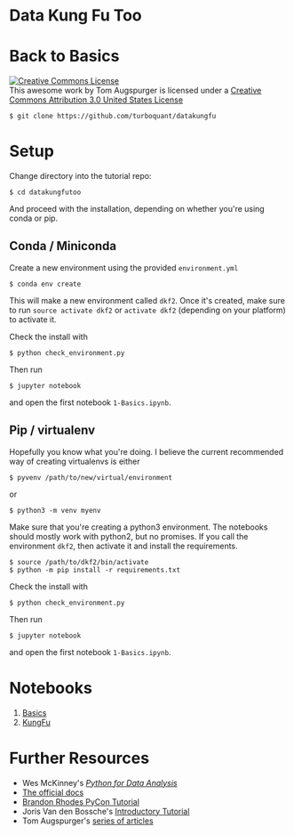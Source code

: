 # Data Kung Fu Too
# Back to Basics

<a rel="license" href="http://creativecommons.org/licenses/by/3.0/us/"><img alt="Creative Commons License" style="border-width:0" src="https://i.creativecommons.org/l/by/3.0/us/88x31.png" /></a><br />This awesome work by Tom Augspurger is licensed under a <a rel="license" href="http://creativecommons.org/licenses/by/3.0/us/">Creative Commons Attribution 3.0 United States License</a>


```
$ git clone https://github.com/turboquant/datakungfu
```


# Setup

Change directory into the tutorial repo:

```
$ cd datakungfutoo
```

And proceed with the installation, depending on whether you're using conda or pip.

## Conda / Miniconda

Create a new environment using the provided `environment.yml`

```
$ conda env create
```

This will make a new environment called `dkf2`.
Once it's created, make sure to run `source activate dkf2` or `activate dkf2`
(depending on your platform) to activate it.

Check the install with

```
$ python check_environment.py
```

Then run

```
$ jupyter notebook
```

and open the first notebook `1-Basics.ipynb`.


## Pip / virtualenv

Hopefully you know what you're doing.
I believe the current recommended way of creating virtualenvs is either

```
$ pyvenv /path/to/new/virtual/environment
```

or

```
$ python3 -m venv myenv
```

Make sure that you're creating a python3 environment. The notebooks should
mostly work with python2, but no promises.
If you call the environment `dkf2`, then activate it and install the requirements.

```
$ source /path/to/dkf2/bin/activate
$ python -m pip install -r requirements.txt
```

Check the install with

```
$ python check_environment.py
```

Then run

```
$ jupyter notebook
```

and open the first notebook `1-Basics.ipynb`.

# Notebooks

1. [Basics](1-Basics.ipynb)
2. [KungFu](2-KungFu.ipynb)

# Further Resources

- Wes McKinney's [*Python for Data Analysis*](http://shop.oreilly.com/product/0636920023784.do)
- [The official docs](http://pandas.pydata.org/pandas-docs/stable/)
- [Brandon Rhodes PyCon Tutorial](https://github.com/brandon-rhodes/pycon-pandas-tutorial)
- Joris Van den Bossche's [Introductory Tutorial](https://github.com/jorisvandenbossche/pandas-tutorial)
- Tom Augspurger's [series of articles](https://github.com/tomaugspurger/modern-pandas)
